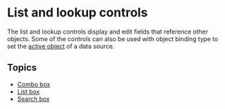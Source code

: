 # List and lookup controls

The list and lookup controls display and edit fields that reference other objects. Some of the controls can also be used with object binding type to set the [active object](../../../common-concepts/active-object.md) of a data source.

## Topics
* [Combo box](list-and-lookup-controls/combo-box.md)
* [List box](list-and-lookup-controls/list-box.md)
* [Search box](list-and-lookup-controls/search-box.md)